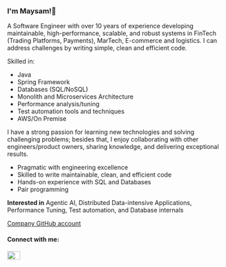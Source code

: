 ### I'm Maysam!👋
<!-- - 🔭 I’m currently working on ... -->
A Software Engineer with over 10 years of experience developing maintainable, high-performance, scalable, and robust systems in FinTech (Trading Platforms, Payments), MarTech, E-commerce and logistics. I can address challenges by writing simple, clean and efficient code.

Skilled in:

- Java
- Spring Framework 
- Databases (SQL/NoSQL)
- Monolith and Microservices Architecture 
- Performance analysis/tuning
- Test automation tools and techniques
- AWS/On Premise


I have a strong passion for learning new technologies and solving challenging problems; besides that, I enjoy collaborating with other engineers/product owners, sharing knowledge, and delivering exceptional results.

- Pragmatic with engineering excellence
- Skilled to write maintainable, clean, and efficient code
- Hands-on experience with SQL and Databases
- Pair programming 


**Interested in** Agentic AI, Distributed Data-intensive Applications, Performance Tuning, Test automation, and Database internals

[Company GitHub account](https://github.com/maysamph) 


<h4 align="left">Connect with me:</h4>
<p align="left">
<a href="https://linkedin.com/in/meysampasdari" target="blank"><img align="center" src="https://raw.githubusercontent.com/rahuldkjain/github-profile-readme-generator/master/src/images/icons/Social/linked-in-alt.svg" alt="meysampasdari" height="20" width="30" /></a>
</p>

###
